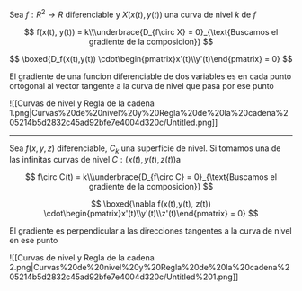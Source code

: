Sea $f: R^2\to R$ diferenciable y $X(x(t), y(t))$ una curva de nivel $k$ de $f$

$$
f(x(t), y(t)) = k\\\underbrace{D_{f\circ X} = 0}_{\text{Buscamos el gradiente de la composicion}}
$$

$$
\boxed{D_f(x(t),y(t)) \cdot\begin{pmatrix}x'(t)\\y'(t)\end{pmatrix} = 0}
$$

El gradiente de una funcion diferenciable de dos variables es en cada punto ortogonal al vector tangente a la curva de nivel que pasa por ese punto

![[Curvas de nivel y Regla de la cadena 1.png|Curvas%20de%20nivel%20y%20Regla%20de%20la%20cadena%205214b5d2832c45ad92bfe7e4004d320c/Untitled.png]]

---

Sea $f(x,y,z)$ diferenciable, $C_k$ una superficie de nivel. Si tomamos una de las infinitas curvas de nivel $C:(x(t), y(t), z(t))$a

$$
f\circ C(t) = k\\\underbrace{D_{f\circ C} = 0}_{\text{Buscamos el gradiente de la composicion}}
$$

$$
\boxed{\nabla f(x(t),y(t), z(t)) \cdot\begin{pmatrix}x'(t)\\y'(t)\\z'(t)\end{pmatrix} = 0}
$$

El gradiente es perpendicular a las direcciones tangentes a la curva de nivel en ese punto

![[Curvas de nivel y Regla de la cadena 2.png|Curvas%20de%20nivel%20y%20Regla%20de%20la%20cadena%205214b5d2832c45ad92bfe7e4004d320c/Untitled%201.png]]